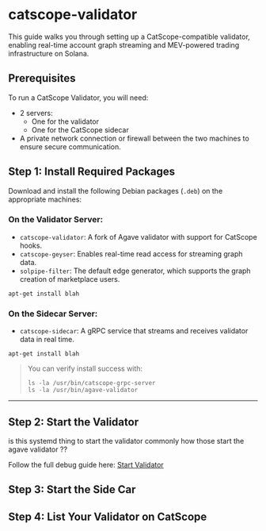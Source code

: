 # catscope-validator

This guide walks you through setting up a CatScope-compatible validator, enabling real-time account graph streaming and MEV-powered trading infrastructure on Solana.

## Prerequisites

To run a CatScope Validator, you will need:
* 2 servers:
    * One for the validator
    * One for the CatScope sidecar
* A private network connection or firewall between the two machines to ensure secure communication.

## Step 1: Install Required Packages

Download and install the following Debian packages (`.deb`) on the appropriate machines:

### On the **Validator Server**:
- `catscope-validator`: A fork of Agave validator with support for CatScope hooks.
- `catscope-geyser`: Enables real-time read access for streaming graph data.
- `solpipe-filter`: The default edge generator, which supports the graph creation of marketplace users. 

```cli
apt-get install blah
```

### On the **Sidecar Server**:
- `catscope-sidecar`: A gRPC service that streams and receives validator data in real time.

```cli
apt-get install blah
```
> You can verify install success with:
> ```cli
> ls -la /usr/bin/catscope-grpc-server
> ls -la /usr/bin/agave-validator
> ```
---

## Step 2: Start the Validator

is this systemd thing to start the validator commonly how those start the agave validator ??


Follow the full debug guide here: [Start Validator](start-validator.md)

## Step 3: Start the Side Car

## Step 4:  List Your Validator on CatScope
